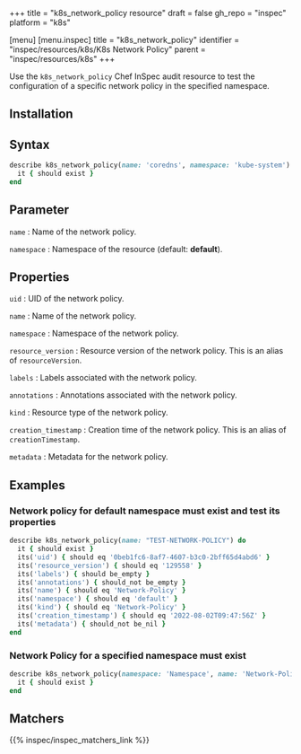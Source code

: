 +++
title = "k8s_network_policy resource"
draft = false
gh_repo = "inspec"
platform = "k8s"

[menu]
[menu.inspec]
title = "k8s_network_policy"
identifier = "inspec/resources/k8s/K8s Network Policy"
parent = "inspec/resources/k8s"
+++


Use the `k8s_network_policy` Chef InSpec audit resource to test the configuration of a specific network policy in the specified namespace.

## Installation

## Syntax

```ruby
describe k8s_network_policy(name: 'coredns', namespace: 'kube-system') do
  it { should exist }
end
```

## Parameter

`name`
: Name of the network policy.

`namespace`
: Namespace of the resource (default: **default**).

## Properties

`uid`
: UID of the network policy.

`name`
: Name of the network policy.

`namespace`
: Namespace of the network policy.

`resource_version`
: Resource version of the network policy. This is an alias of `resourceVersion`.

`labels`
: Labels associated with the network policy.

`annotations`
: Annotations associated with the network policy.

`kind`
: Resource type of the network policy.

`creation_timestamp`
: Creation time of the network policy. This is an alias of `creationTimestamp`.

`metadata`
: Metadata for the network policy.

## Examples

### Network policy for default namespace must exist and test its properties

```ruby
describe k8s_network_policy(name: "TEST-NETWORK-POLICY") do
  it { should exist }
  its('uid') { should eq '0beb1fc6-8af7-4607-b3c0-2bff65d4abd6' }
  its('resource_version') { should eq '129558' }
  its('labels') { should be_empty }
  its('annotations') { should_not be_empty }
  its('name') { should eq 'Network-Policy' }
  its('namespace') { should eq 'default' }
  its('kind') { should eq 'Network-Policy' }
  its('creation_timestamp') { should eq '2022-08-02T09:47:56Z' }
  its('metadata') { should_not be_nil }
end
```

### Network Policy for a specified namespace must exist

```ruby
describe k8s_network_policy(namespace: 'Namespace', name: 'Network-Policy') do
  it { should exist }
end
```

## Matchers

{{% inspec/inspec_matchers_link %}}
